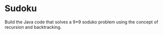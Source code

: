 # Sudoku
Build the Java code that solves a 9*9 soduko problem using the concept of recursion and backtracking.
